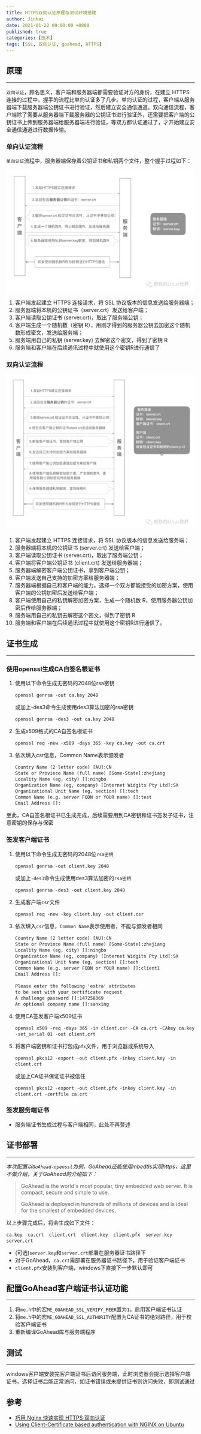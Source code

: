 ```yaml
---
title: HTTPS双向认证原理与测试环境搭建
author: Jinkai
date: 2021-01-22 09:00:00 +0800
published: true
categories: [技术]
tags: [SSL, 双向认证, goahead, HTTPS]
---
```


## 原理
--------

`双向认证`，顾名思义，客户端和服务器端都需要验证对方的身份，在建立 HTTPS 连接的过程中，握手的流程比单向认证多了几步。单向认证的过程，客户端从服务器端下载服务器端公钥证书进行验证，然后建立安全通信通道。双向通信流程，客户端除了需要从服务器端下载服务器的公钥证书进行验证外，还需要把客户端的公钥证书上传到服务器端给服务器端进行验证，等双方都认证通过了，才开始建立安全通信通道进行数据传输。

### 单向认证流程

`单向认证`流程中，服务器端保存着公钥证书和私钥两个文件，整个握手过程如下：

![单向认证](/assets/img/2021-01-22-mutual-authentication/单向认证.png)

1. 客户端发起建立 HTTPS 连接请求，将 SSL 协议版本的信息发送给服务器端；
2. 服务器端将本机的公钥证书（server.crt）发送给客户端；
3. 客户端读取公钥证书 (server.crt)，取出了服务端公钥；
4. 客户端生成一个随机数（密钥 R），用刚才得到的服务器公钥去加密这个随机数形成密文，发送给服务端；
5. 服务端用自己的私钥 (server.key) 去解密这个密文，得到了密钥 R
6. 服务端和客户端在后续通讯过程中就使用这个密钥R进行通信了

### 双向认证流程

![双向认证](/assets/img/2021-01-22-mutual-authentication/双向认证.png)

1. 客户端发起建立 HTTPS 连接请求，将 SSL 协议版本的信息发送给服务端；
2. 服务器端将本机的公钥证书 (server.crt) 发送给客户端；
3. 客户端读取公钥证书 (server.crt)，取出了服务端公钥；
4. 客户端将客户端公钥证书 (client.crt) 发送给服务器端；
5. 服务器端解密客户端公钥证书，拿到客户端公钥；
6. 客户端发送自己支持的加密方案给服务器端；
7. 服务器端根据自己和客户端的能力，选择一个双方都能接受的加密方案，使用客户端的公钥加密后发送给客户端；
8. 客户端使用自己的私钥解密加密方案，生成一个随机数 R，使用服务器公钥加密后传给服务器端；
9. 服务端用自己的私钥去解密这个密文，得到了密钥 R
10. 服务端和客户端在后续通讯过程中就使用这个密钥R进行通信了。

## 证书生成
--------

### 使用openssl生成CA自签名根证书

1. 使用以下命令生成无密码的2048位rsa密钥

    ```
    openssl genrsa -out ca.key 2048
    ```

    或加上-des3命令生成使用des3算法加密的rsa密钥

    ```
    openssl genrsa -des3 -out ca.key 2048
    ```

2. 生成x509格式的CA自签名根证书

    ```
    openssl req -new -x509 -days 365 -key ca.key -out ca.crt
    ```

3. 依次填入csr信息，Common Name表示颁发者

    ```
    Country Name (2 letter code) [AU]:CN
    State or Province Name (full name) [Some-State]:zhejiang
    Locality Name (eg, city) []:ningbo
    Organization Name (eg, company) [Internet Widgits Pty Ltd]:SX
    Organizational Unit Name (eg, section) []:tech
    Common Name (e.g. server FQDN or YOUR name) []:test
    Email Address []:
    ```

至此，CA自签名根证书已生成完成，后续需要用到CA密钥和证书签发子证书，注意密钥的保存与保密

### 签发客户端证书

1. 使用以下命令生成无密码的2048位`rsa密钥`

    ```
    openssl genrsa -out client.key 2048
    ```

    或加上`-des3`命令生成使用des3算法加密的`rsa密钥`

    ```
    openssl genrsa -des3 -out client.key 2048
    ```

2. 生成客户端`csr`文件

    ```
    openssl req -new -key client.key -out client.csr
    ```

3. 依次填入`csr`信息，`Common Name`表示使用者，不能与颁发者相同

    ```
    Country Name (2 letter code) [AU]:CN
    State or Province Name (full name) [Some-State]:zhejiang
    Locality Name (eg, city) []:ningbo
    Organization Name (eg, company) [Internet Widgits Pty Ltd]:SX
    Organizational Unit Name (eg, section) []:tech
    Common Name (e.g. server FQDN or YOUR name) []:client1
    Email Address []:

    Please enter the following 'extra' attributes
    to be sent with your certificate request
    A challenge password []:147258369
    An optional company name []:sanxing
    ```

4. 使用CA签发客户端x509证书

    ```
    openssl x509 -req -days 365 -in client.csr -CA ca.crt -CAkey ca.key -set_serial 01 -out client.crt
    ```

5. 将客户端密钥和证书打包成`pfx`文件，用于浏览器或系统导入

    ```
    openssl pkcs12 -export -out client.pfx -inkey client.key -in client.crt
    ```

    或加上CA证书保证证书被信任

    ```
    openssl pkcs12 -export -out client.pfx -inkey client.key -in client.crt -certfile ca.crt
    ```

### 签发服务端证书

- 服务端证书生成过程与客户端相同，此处不再赘述

## 证书部署
--------

*本次配置以`GoAhead-openssl`为例，GoAhead还能使用mbedtls实现https，这里不做介绍，关于GoAhead的介绍如下：*

>GoAhead is the world's most popular, tiny embedded web server. It is compact, secure and simple to use.
>
>GoAhead is deployed in hundreds of millions of devices and is ideal for the smallest of embedded devices.

以上步骤完成后，将会生成如下文件：

```
ca.key  ca.crt  client.crt  client.key  client.pfx  server.key  server.crt
```

- (可选)`server.key`和`server.crt`部署在服务器证书路径下
- 对于GoAhead，`ca.crt`需部署在服务器证书路径下，用于验证客户端证书
- `client.pfx`安装到客户端，windows下直接下一步默认即可

## 配置GoAhead客户端证书认证功能
--------

1. 将`me.h`中的宏`ME_GOAHEAD_SSL_VERIFY_PEER`置为`1`，启用客户端证书认证
2. 将`me.h`中的宏`ME_GOAHEAD_SSL_AUTHORITY`配置为CA证书的绝对路径，用于校验客户端证书
3. 重新编译GoAhead库与服务端程序

## 测试
--------

windows客户端安装完客户端证书后访问服务端，此时浏览器会提示选择客户端证书，选择证书后能正常访问，如证书错误或未提供证书则访问失败，即测试通过

## 参考

- [巧用 Nginx 快速实现 HTTPS 双向认证](<https://blog.csdn.net/easylife206/article/details/107776854>)
- [Using Client-Certificate based authentication with NGINX on Ubuntu](<https://www.ssltrust.com.au/help/setup-guides/client-certificate-authentication>)
